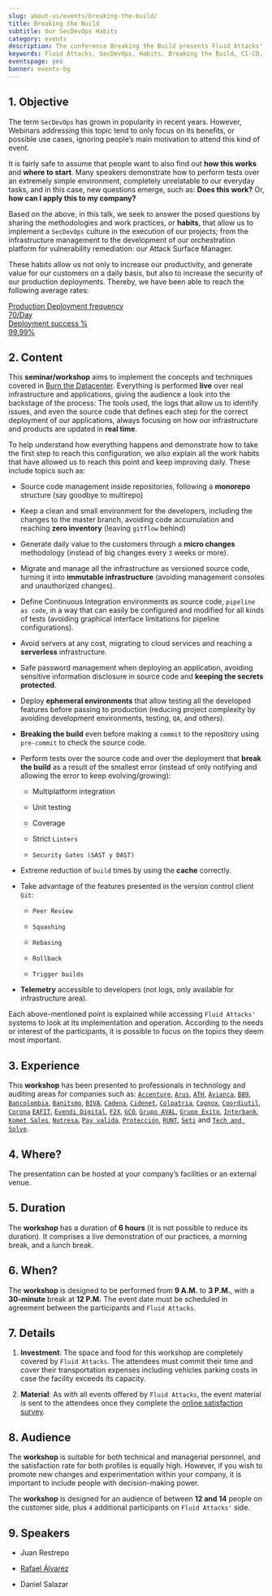```yaml
---
slug: about-us/events/breaking-the-build/
title: Breaking the Build
subtitle: Our SecDevOps Habits
category: events
description: The conference Breaking the Build presents Fluid Attacks' SecDevOps habits that allow us to keep improving every day, and how to implement them in your company.
keywords: Fluid Attacks, SecDevOps, Habits, Breaking the Build, CI-CD, Conference, Pentesting, Ethical Hacking
eventspage: yes
banner: events-bg
---
```


## 1\. Objective

The term `SecDevOps` has grown in popularity in recent years. However,
Webinars addressing this topic tend to only focus on its benefits, or
possible use cases, ignoring people’s main motivation to attend this
kind of event.

It is fairly safe to assume that people want to also find out **how this
works** and **where to start**. Many speakers demonstrate how to perform
tests over an extremely simple environment, completely unrelatable to
our everyday tasks, and in this case, new questions emerge, such as:
**Does this work?** Or, **how can I apply this to my company?**

Based on the above, in this talk, we seek to answer the posed questions
by sharing the methodologies and work practices, or **habits**, that
allow us to implement a `SecDevOps` culture in the execution of our
projects; from the infrastructure management to the development of our
orchestration platform for vulnerability remediation: our Attack Surface
Manager.

These habits allow us not only to increase our productivity, and
generate value for our customers on a daily basis, but also to increase
the security of our production deployments. Thereby, we have been able
to reach the following average rates:

<div class="avarage-rates-section">
<a href="https://gitlab.com/fluidattacks/product/-/merge_requests?scope=all&state=merged"
target="_blank">
<div class="fl w-100 w-50-l pa2">
<div class="outline-transparent bg-button-red hv-bg-fluid-rd pointer white pv3
fw7 f3 t-all-3-eio br2 bc-fluid-red ba roboto tc">
<div>Production Deployment frequency</div>
<div>70/Day</div>
</div>
</div>
</a>
<a href="https://gitlab.com/fluidattacks/product/-/merge_requests?scope=all&state=merged"
target="_blank">
<div class="fl w-100 w-50-l pa2">
<div class="outline-transparent bg-button-red hv-bg-fluid-rd pointer white pv3
fw7 f3 t-all-3-eio br2 bc-fluid-red ba roboto tc">
<div>Deployment success %</div>
<div>99.99%</div>
</div>
</div>
</a>
</div>

## 2\. Content

This **seminar/workshop** aims to implement the concepts and techniques
covered in [Burn the Datacenter](../burn-the-datacenter/). Everything is
performed **live** over real infrastructure and applications, giving the
audience a look into the backstage of the process: The tools used, the
logs that allow us to identify issues, and even the source code that
defines each step for the correct deployment of our applications, always
focusing on how our infrastructure and products are updated in **real
time**.

To help understand how everything happens and demonstrate how to take
the first step to reach this configuration, we also explain all the work
habits that have allowed us to reach this point and keep improving
daily. These include topics such as:

- Source code management inside repositories, following a **monorepo**
  structure (say goodbye to multirepo)

- Keep a clean and small environment for the developers, including the
  changes to the master branch, avoiding code accumulation and
  reaching **zero inventory** (leaving `gitflow` behind)

- Generate daily value to the customers through a **micro changes**
  methodology (instead of big changes every `3` weeks or more).

- Migrate and manage all the infrastructure as versioned source code,
  turning it into **immutable infrastructure** (avoiding management
  consoles and unauthorized changes).

- Define Continuous Integration environments as source code, `pipeline
  as code`, in a way that can easily be configured and modified for
  all kinds of tests (avoiding graphical interface limitations for
  pipeline configurations).

- Avoid servers at any cost, migrating to cloud services and reaching
  a **serverless** infrastructure.

- Safe password management when deploying an application, avoiding
  sensitive information disclosure in source code and **keeping the
  secrets protected**.

- Deploy **ephemeral environments** that allow testing all the
  developed features before passing to production (reducing project
  complexity by avoiding development environments, testing, `QA`, and
  others).

- **Breaking the build** even before making a `commit` to the
  repository using `pre-commit` to check the source code.

- Perform tests over the source code and over the deployment that
  **break the build** as a result of the smallest error (instead of
  only notifying and allowing the error to keep evolving/growing):

    - Multiplatform integration

    - Unit testing

    - Coverage

    - Strict `Linters`

    - `Security Gates (SAST y DAST)`

- Extreme reduction of `build` times by using the **cache** correctly.

- Take advantage of the features presented in the version control
  client `Git`:

    - `Peer Review`

    - `Squashing`

    - `Rebasing`

    - `Rollback`

    - `Trigger builds`

- **Telemetry** accessible to developers (not logs, only available for
  infrastructure area).

Each above-mentioned point is explained while accessing `Fluid Attacks'`
systems to look at its implementation and operation. According to the
needs or interest of the participants, it is possible to focus on the
topics they deem most important.

## 3\. Experience

This **workshop** has been presented to professionals in technology and
auditing areas for companies such as:
[`Accenture`](https://www.accenture.com/co-es/new-applied-now),
[`Arus`](https://www.arus.com.co/),
[`ATH`](https://www.ath.com.co/wps/themes/html/ath/index.html),
[`Avianca`](https://www.avianca.com/co/es/),
[`B89`](https://www.b89.io/),
[`Bancolombia`](https://www.grupobancolombia.com/wps/portal/personas),
[`Banitsmo`](https://www.banistmo.com/),
[`BIVA`](https://www.biva.mx/en/web/portal-biva/home),
[`Cadena`](https://www.cadena.com.co/),
[`Cidenet`](http://cidenet.com.co/),
[`Colpatria`](https://www.colpatria.com/),
[`Cognox`](http://www.cognox.co),
[`Coordiutil`](https://www.vendesfacil.com/),
[`Corona`](https://www.corona.co/) [`EAFIT`](http://www.eafit.edu.co/),
[`Evendi Digital`](https://evendidigital.com/),
[`F2X`](https://www.f2x.com.co/), [`GCO`](http://www.gco.com.co/),
[`Grupo AVAL`](https://www.grupoaval.com/wps/portal/grupo-aval/aval/),
[`Grupo Éxito`](https://www.grupoexito.com.co/es/),
[`Interbank`](https://interbank.pe/),
[`Komet Sales`](https://www.kometsales.com/),
[`Nutresa`](https://gruponutresa.com/),
[`Pay valida`](https://www.payvalida.com/),
[`Protección`](https://www.proteccion.com/wps/portal/proteccion/),
[`RUNT`](https://www.runt.com.co/), [`Seti`](https://seti.com.co/) and
[`Tech and Solve`](http://www.techandsolve.com/).

## 4\. Where?

The presentation can be hosted at your company’s facilities or an
external venue.

## 5\. Duration

The **workshop** has a duration of **6 hours** (it is not possible to
reduce its duration). It comprises a live demonstration of our
practices, a morning break, and a lunch break.

## 6\. When?

The **workshop** is designed to be performed from **9 A.M.** to **3
P.M.**, with a **30-minute** break at **12 P.M.** The event date must be
scheduled in agreement between the participants and `Fluid Attacks`.

## 7\. Details

1. **Investment**: The space and food for this workshop are completely
    covered by `Fluid Attacks`. The attendees must commit their time and
    cover their transportation expenses including vehicles parking costs
    in case the facility exceeds its capacity.

2. **Material**: As with all events offered by `Fluid Attacks`, the
    event material is sent to the attendees once they complete the
    [online satisfaction
    survey](https://fluidattacks.formstack.com/forms/talk).

## 8\. Audience

The **workshop** is suitable for both technical and managerial
personnel, and the satisfaction rate for both profiles is equally high.
However, if you wish to promote new changes and experimentation within
your company, it is important to include people with decision-making
power.

The **workshop** is designed for an audience of between **12 and 14**
people on the customer side, plus `4` additional participants on `Fluid
Attacks'` side.

## 9\. Speakers

- Juan Restrepo

- [Rafael Álvarez](../../people/ralvarez/)

- Daniel Salazar

